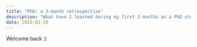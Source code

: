 ```yaml
---
title: "PhD: a 3-month retrospective"
description: "What have I learned during my first 3 months as a PhD student?"
date: 2025-02-20
---
```


Welcome back :)

